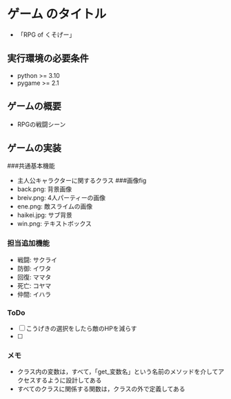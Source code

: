 # ゲーム のタイトル
* 「RPG of くそげー」
## 実行環境の必要条件
* python >= 3.10
* pygame >= 2.1

## ゲームの概要
* RPGの戦闘シーン

## ゲームの実装
###共通基本機能
* 主人公キャラクターに関するクラス
###画像fig
* back.png: 背景画像
* breiv.png: 4人パーティーの画像
* ene.png: 敵スライムの画像
* haikei.jpg: サブ背景
* win.png: テキストボックス

### 担当追加機能
* 戦闘: サクライ
* 防御: イワタ
* 回復: ママタ
* 死亡: コヤマ
* 仲間: イハラ
### ToDo
- [ ] こうげきの選択をしたら敵のHPを減らす
- [ ] 
### メモ
* クラス内の変数は，すべて，「get_変数名」という名前のメソッドを介してアクセスするように設計してある
* すべてのクラスに関係する関数は，クラスの外で定義してある